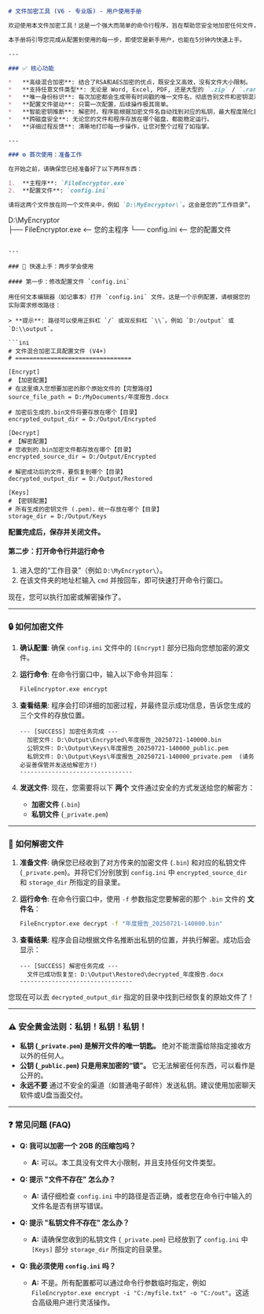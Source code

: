 ```markdown
# 文件加密工具 (V6 - 专业版) - 用户使用手册

欢迎使用本文件加密工具！这是一个强大而简单的命令行程序，旨在帮助您安全地加密任何文件，并确保只有指定的接收方才能解密。

本手册将引导您完成从配置到使用的每一步，即使您是新手用户，也能在5分钟内快速上手。

---

### ✅ 核心功能

*   **高级混合加密**: 结合了RSA和AES加密的优点，既安全又高效，没有文件大小限制。
*   **支持任意文件类型**: 无论是 Word, Excel, PDF, 还是大型的 `.zip` / `.rar` 压缩包，都可以完美处理。
*   **唯一身份标识**: 每次加密都会生成带有时间戳的唯一文件名，彻底告别文件和密钥混淆的烦恼。
*   **配置文件驱动**: 只需一次配置，后续操作极其简单。
*   **智能密钥推断**: 解密时，程序能根据加密文件名自动找到对应的私钥，最大程度简化操作。
*   **跨磁盘安全**: 无论您的文件和程序存放在哪个磁盘，都能稳定运行。
*   **详细过程反馈**: 清晰地打印每一步操作，让您对整个过程了如指掌。

---

### ⚙️ 首次使用：准备工作

在开始之前，请确保您已经准备好了以下两样东西：

1.  **主程序**: `FileEncryptor.exe`
2.  **配置文件**: `config.ini`

请将这两个文件放在同一个文件夹中，例如 `D:\MyEncryptor\`。这会是您的“工作目录”。

```
D:\MyEncryptor\
├── FileEncryptor.exe   <-- 您的主程序
└── config.ini          <-- 您的配置文件
```

---

### 🚀 快速上手：两步学会使用

#### 第一步：修改配置文件 `config.ini`

用任何文本编辑器（如记事本）打开 `config.ini` 文件。这是一个示例配置，请根据您的实际需求修改路径：

> **提示**: 路径可以使用正斜杠 `/` 或双反斜杠 `\\`。例如 `D:/output` 或 `D:\\output`。

```ini
# 文件混合加密工具配置文件 (V4+)
# =================================

[Encrypt]
# 【加密配置】
# 在这里填入您想要加密的那个原始文件的【完整路径】
source_file_path = D:/MyDocuments/年度报告.docx

# 加密后生成的.bin文件将要存放在哪个【目录】
encrypted_output_dir = D:/Output/Encrypted

[Decrypt]
# 【解密配置】
# 您收到的.bin加密文件都存放在哪个【目录】
encrypted_source_dir = D:/Output/Encrypted

# 解密成功后的文件，要恢复到哪个【目录】
decrypted_output_dir = D:/Output/Restored

[Keys]
# 【密钥配置】
# 所有生成的密钥文件 (.pem)，统一存放在哪个【目录】
storage_dir = D:/Output/Keys
```

**配置完成后，保存并关闭文件。**

#### 第二步：打开命令行并运行命令

1.  进入您的“工作目录”（例如 `D:\MyEncryptor\`）。
2.  在该文件夹的地址栏输入 `cmd` 并按回车，即可快速打开命令行窗口。

现在，您可以执行加密或解密操作了。

---

### 🔒 **如何加密文件**

1.  **确认配置**: 确保 `config.ini` 文件中的 `[Encrypt]` 部分已指向您想加密的源文件。
2.  **运行命令**: 在命令行窗口中，输入以下命令并回车：

    ```bash
    FileEncryptor.exe encrypt
    ```

3.  **查看结果**: 程序会打印详细的加密过程，并最终显示成功信息，告诉您生成的三个文件的存放位置。

    ```
    --- [SUCCESS] 加密任务完成 ---
      加密文件: D:\Output\Encrypted\年度报告_20250721-140000.bin
      公钥文件: D:\Output\Keys\年度报告_20250721-140000_public.pem
      私钥文件: D:\Output\Keys\年度报告_20250721-140000_private.pem  (请务必妥善保管并发送给解密方!)
    --------------------------------
    ```

4.  **发送文件**: 现在，您需要将以下 **两个** 文件通过安全的方式发送给您的解密方：
    *   **加密文件** (`.bin`)
    *   **私钥文件** (`_private.pem`)

---

### 🔑 **如何解密文件**

1.  **准备文件**: 确保您已经收到了对方传来的加密文件 (`.bin`) 和对应的私钥文件 (`_private.pem`)。并将它们分别放到 `config.ini` 中 `encrypted_source_dir` 和 `storage_dir` 所指定的目录里。
2.  **运行命令**: 在命令行窗口中，使用 `-f` 参数指定您要解密的那个 `.bin` 文件的 **文件名**：

    ```bash
    FileEncryptor.exe decrypt -f "年度报告_20250721-140000.bin"
    ```

3.  **查看结果**: 程序会自动根据文件名推断出私钥的位置，并执行解密。成功后会显示：

    ```
    --- [SUCCESS] 解密任务完成 ---
      文件已成功恢复至: D:\Output\Restored\decrypted_年度报告.docx
    --------------------------------
    ```

您现在可以去 `decrypted_output_dir` 指定的目录中找到已经恢复的原始文件了！

---

### ⚠️ **安全黄金法则：私钥！私钥！私钥！**

*   **私钥 (`_private.pem`) 是解开文件的唯一钥匙。** 绝对不能泄露给除指定接收方以外的任何人。
*   **公钥 (`_public.pem`) 只是用来加密的“锁”。** 它无法解密任何东西，可以看作是公开的。
*   **永远不要** 通过不安全的渠道（如普通电子邮件）发送私钥。建议使用加密聊天软件或U盘当面交付。

---

### ❓ 常见问题 (FAQ)

*   **Q: 我可以加密一个 2GB 的压缩包吗？**
    *   **A:** 可以。本工具没有文件大小限制，并且支持任何文件类型。

*   **Q: 提示 "文件不存在" 怎么办？**
    *   **A:** 请仔细检查 `config.ini` 中的路径是否正确，或者您在命令行中输入的文件名是否有拼写错误。

*   **Q: 提示 "私钥文件不存在" 怎么办？**
    *   **A:** 请确保您收到的私钥文件 (`_private.pem`) 已经放到了 `config.ini` 中 `[Keys]` 部分 `storage_dir` 所指定的目录里。

*   **Q: 我必须使用 `config.ini` 吗？**
    *   **A:** 不是。所有配置都可以通过命令行参数临时指定，例如 `FileEncryptor.exe encrypt -i "C:/myfile.txt" -o "C:/out"`。这适合高级用户进行灵活操作。

```